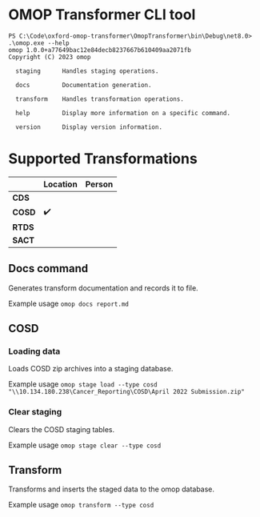 # OMOP Transformer CLI tool

```
PS C:\Code\oxford-omop-transformer\OmopTransformer\bin\Debug\net8.0> .\omop.exe --help
omop 1.0.0+a77649bac12e84decb8237667b610409aa2071fb
Copyright (C) 2023 omop

  staging      Handles staging operations.

  docs         Documentation generation.

  transform    Handles transformation operations.

  help         Display more information on a specific command.

  version      Display version information.

```

# Supported Transformations

|          | **Location** | **Person** |
|----------|--------------|------------|
| **CDS**  |              |           |
| **COSD** |     ✔️      |            |
| **RTDS** |              |            |
| **SACT** |              |            |

## Docs command

Generates transform documentation and records it to file.

Example usage `omop docs report.md`

## COSD

### Loading data

Loads COSD zip archives into a staging database.

Example usage `omop stage load --type cosd "\\10.134.180.238\Cancer_Reporting\COSD\April 2022 Submission.zip"`

### Clear staging

Clears the COSD staging tables.

Example usage `omop stage clear --type cosd`

## Transform

Transforms and inserts the staged data to the omop database.

Example usage `omop transform --type cosd`